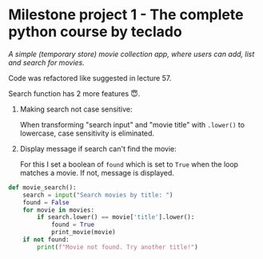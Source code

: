 # Milestone project 1 - The complete python course by teclado
*A simple (temporary store) movie collection app, where users can add, list and search for movies.*

Code was refactored like suggested in lecture 57.

Search function has 2 more features :innocent:.

1. Making search not case sensitive:
   
   When transforming "search input" and "movie title" with `.lower()` to lowercase, case sensitivity is eliminated.
   
2. Display message if search can't find the movie:
   
   For this I set a boolean of `found` which is set to `True` when the loop matches a movie. If not, message is displayed.

```python
def movie_search():
    search = input("Search movies by title: ")
    found = False
    for movie in movies:
        if search.lower() == movie['title'].lower():
            found = True
            print_movie(movie)
    if not found:
        print(f"Movie not found. Try another title!")
```
